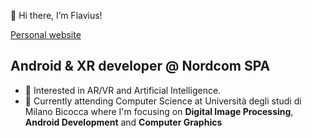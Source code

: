 👋 Hi there, I’m Flavius!

[Personal website](https://www.flaviusblador.com)

## Android & XR developer @ Nordcom SPA
- 👀 Interested in AR/VR and Artificial Intelligence.
- 🌱 Currently attending Computer Science at Università degli studi di Milano Bicocca where
      I'm focusing on **Digital Image Processing**, **Android Development** and **Computer Graphics**

<!---
FBLador/FBLador is a ✨ special ✨ repository because its `README.md` (this file) appears on your GitHub profile.
You can click the Preview link to take a look at your changes.
--->
